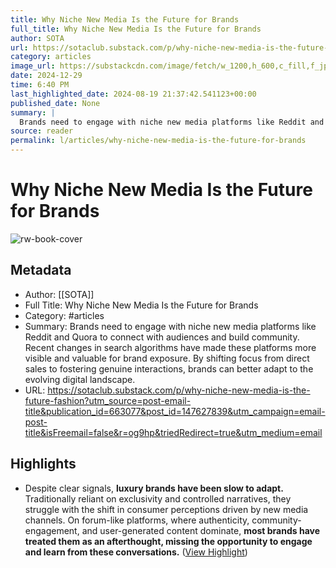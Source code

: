 ```yaml
---
title: Why Niche New Media Is the Future for Brands
full_title: Why Niche New Media Is the Future for Brands
author: SOTA
url: https://sotaclub.substack.com/p/why-niche-new-media-is-the-future-fashion?utm_source=post-email-title&publication_id=663077&post_id=147627839&utm_campaign=email-post-title&isFreemail=false&r=og9hp&triedRedirect=true&utm_medium=email
category: articles
image_url: https://substackcdn.com/image/fetch/w_1200,h_600,c_fill,f_jpg,q_auto:good,fl_progressive:steep,g_auto/https%3A%2F%2Fsubstack-post-media.s3.amazonaws.com%2Fpublic%2Fimages%2Ff302a0a1-9f7a-448a-a3a1-5b7989c54dbf_6944x4861.jpeg
date: 2024-12-29
time: 6:40 PM
last_highlighted_date: 2024-08-19 21:37:42.541123+00:00
published_date: None
summary: |
  Brands need to engage with niche new media platforms like Reddit and Quora to connect with audiences and build community. Recent changes in search algorithms have made these platforms more visible and valuable for brand exposure. By shifting focus from direct sales to fostering genuine interactions, brands can better adapt to the evolving digital landscape.
source: reader
permalink: l/articles/why-niche-new-media-is-the-future-for-brands
---
```

# Why Niche New Media Is the Future for Brands

![rw-book-cover](https://substackcdn.com/image/fetch/w_1200,h_600,c_fill,f_jpg,q_auto:good,fl_progressive:steep,g_auto/https%3A%2F%2Fsubstack-post-media.s3.amazonaws.com%2Fpublic%2Fimages%2Ff302a0a1-9f7a-448a-a3a1-5b7989c54dbf_6944x4861.jpeg)

## Metadata
- Author: [[SOTA]]
- Full Title: Why Niche New Media Is the Future for Brands
- Category: #articles
- Summary: Brands need to engage with niche new media platforms like Reddit and Quora to connect with audiences and build community. Recent changes in search algorithms have made these platforms more visible and valuable for brand exposure. By shifting focus from direct sales to fostering genuine interactions, brands can better adapt to the evolving digital landscape.
- URL: https://sotaclub.substack.com/p/why-niche-new-media-is-the-future-fashion?utm_source=post-email-title&publication_id=663077&post_id=147627839&utm_campaign=email-post-title&isFreemail=false&r=og9hp&triedRedirect=true&utm_medium=email

## Highlights
- Despite clear signals, **luxury brands have been slow to adapt.** Traditionally reliant on exclusivity and controlled narratives, they struggle with the shift in consumer perceptions driven by new media channels. On forum-like platforms, where authenticity, community-engagement, and user-generated content dominate, **most brands have treated them as an afterthought, missing the opportunity to engage and learn from these conversations.** ([View Highlight](https://read.readwise.io/read/01j5p9638yy18r5yqd8k3bvdv2))


